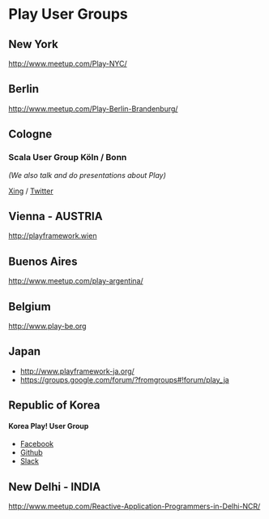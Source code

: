 <!--- Copyright (C) 2009-2016 Lightbend Inc. <https://www.lightbend.com> -->

# Play User Groups

## New York

http://www.meetup.com/Play-NYC/

## Berlin

http://www.meetup.com/Play-Berlin-Brandenburg/

## Cologne

### Scala User Group Köln / Bonn

*(We also talk and do presentations about Play)*

[Xing](https://www.xing.com/communities/groups/scala-user-group-koeln-bonn-1035441) / [Twitter](https://twitter.com/scalacgn)

## Vienna - AUSTRIA

http://playframework.wien

## Buenos Aires

http://www.meetup.com/play-argentina/

## Belgium

http://www.play-be.org

## Japan

* http://www.playframework-ja.org/
* https://groups.google.com/forum/?fromgroups#!forum/play_ja

## Republic of Korea 

#### Korea Play! User Group

* [Facebook](https://www.facebook.com/groups/playuser)
* [Github](https://github.com/kpug)
* [Slack](https://kpug.slack.com)
 
## New Delhi - INDIA

http://www.meetup.com/Reactive-Application-Programmers-in-Delhi-NCR/

